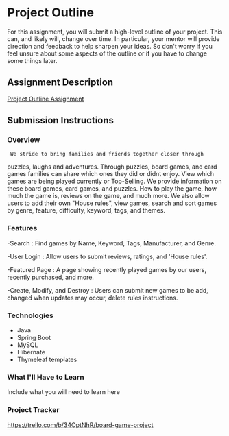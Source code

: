 # Project Outline
For this assignment, you will submit a high-level outline of your project. This can, and likely will, change over time. In particular, your mentor will provide direction and feedback to help sharpen your ideas. So don't worry if you feel unsure about some aspects of the outline or if you have to change some things later.

## Assignment Description
[Project Outline Assignment](https://education.launchcode.org/liftoff/modules/assignments/project-outline)

## Submission Instructions


### Overview

     We stride to bring families and friends together closer through
puzzles, laughs and adventures. Through puzzles, board games, and card games
families can share which ones they did or didnt enjoy. View which games are 
being played currently or Top-Selling. 
     We provide information on these board games, card games, and puzzles. How to
play the game, how much the game is, reviews on the game, and much more.
We also allow users to add their own "House rules", view games, search and
sort games by genre, feature, difficulty, keyword, tags, and themes.

### Features

-Search : Find games by Name, Keyword, Tags, Manufacturer, and Genre.

-User Login : Allow users to submit reviews, ratings, and 'House rules'.

-Featured Page : A page showing recently played games by our users, recently purchased, and more.

-Create, Modify, and Destroy : Users can submit new games to be add, changed when updates may occur, delete rules instructions.

### Technologies

- Java
- Spring Boot
- MySQL
- Hibernate
- Thymeleaf templates

### What I'll Have to Learn

 Include what you will need to learn here

### Project Tracker

https://trello.com/b/34OptNhR/board-game-project
